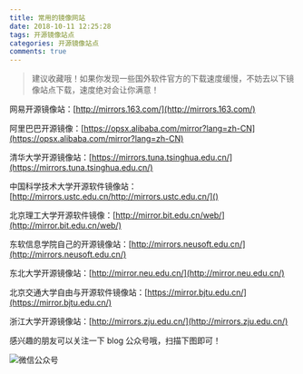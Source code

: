 ```yaml
---
title: 常用的镜像网站
date: 2018-10-11 12:25:28
tags: 开源镜像站点
categories: 开源镜像站点
comments: true
---
```



> 建议收藏哦！如果你发现一些国外软件官方的下载速度缓慢，不妨去以下镜像站点下载，速度绝对会让你满意！


网易开源镜像站：[http://mirrors.163.com/](http://mirrors.163.com/)

阿里巴巴开源镜像：[https://opsx.alibaba.com/mirror?lang=zh-CN](https://opsx.alibaba.com/mirror?lang=zh-CN)

<!-- more -->

清华大学开源镜像站：[https://mirrors.tuna.tsinghua.edu.cn/](https://mirrors.tuna.tsinghua.edu.cn/)

中国科学技术大学开源软件镜像站：[http://mirrors.ustc.edu.cn/http://mirrors.ustc.edu.cn/]()

北京理工大学开源软件镜像：[http://mirror.bit.edu.cn/web/](http://mirror.bit.edu.cn/web/)

东软信息学院自己的开源镜像站：[http://mirrors.neusoft.edu.cn/](http://mirrors.neusoft.edu.cn/)

东北大学开源镜像站：[http://mirror.neu.edu.cn/](http://mirror.neu.edu.cn/)

北京交通大学自由与开源软件镜像站：[https://mirror.bjtu.edu.cn/](https://mirror.bjtu.edu.cn/)

浙江大学开源镜像站：[http://mirrors.zju.edu.cn/](http://mirrors.zju.edu.cn/)


感兴趣的朋友可以关注一下 blog 公众号哦，扫描下图即可！

![微信公众号](https://qcloudtest-1255353776.cos.ap-guangzhou.myqcloud.com/wechat.png)